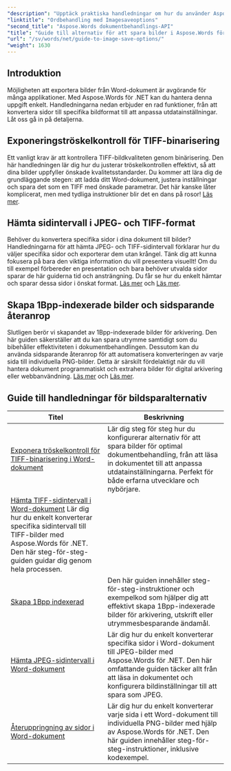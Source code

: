 ```yaml
---
"description": "Upptäck praktiska handledningar om hur du använder Aspose.Words för .NET för att spara bilder, med lättförståeliga steg och kodexempel för effektiv dokumenthantering."
"linktitle": "Ordbehandling med Imagesaveoptions"
"second_title": "Aspose.Words dokumentbehandlings-API"
"title": "Guide till alternativ för att spara bilder i Aspose.Words för .NET"
"url": "/sv/words/net/guide-to-image-save-options/"
"weight": 1630
---
```


## Introduktion

Möjligheten att exportera bilder från Word-dokument är avgörande för många applikationer. Med Aspose.Words för .NET kan du hantera denna uppgift enkelt. Handledningarna nedan erbjuder en rad funktioner, från att konvertera sidor till specifika bildformat till att anpassa utdatainställningar. Låt oss gå in på detaljerna.

## Exponeringströskelkontroll för TIFF-binarisering

Ett vanligt krav är att kontrollera TIFF-bildkvaliteten genom binärisering. Den här handledningen lär dig hur du justerar tröskelkontrollen effektivt, så att dina bilder uppfyller önskade kvalitetsstandarder. Du kommer att lära dig de grundläggande stegen: att ladda ditt Word-dokument, justera inställningar och spara det som en TIFF med önskade parametrar. Det här kanske låter komplicerat, men med tydliga instruktioner blir det en dans på rosor! [Läs mer](./expose-threshold-control-for-tiff-binarization-in-word-document/).

## Hämta sidintervall i JPEG- och TIFF-format

Behöver du konvertera specifika sidor i dina dokument till bilder? Handledningarna för att hämta JPEG- och TIFF-sidintervall förklarar hur du väljer specifika sidor och exporterar dem utan krångel. Tänk dig att kunna fokusera på bara den viktiga information du vill presentera visuellt! Om du till exempel förbereder en presentation och bara behöver utvalda sidor sparar de här guiderna tid och ansträngning. Du får se hur du enkelt hämtar och sparar dessa sidor i önskat format. [Läs mer](./get-jpeg-page-range-word-document/) och [Läs mer](./get-tiff-page-range-word-document/).

## Skapa 1Bpp-indexerade bilder och sidsparande återanrop

Slutligen berör vi skapandet av 1Bpp-indexerade bilder för arkivering. Den här guiden säkerställer att du kan spara utrymme samtidigt som du bibehåller effektiviteten i dokumentbehandlingen. Dessutom kan du använda sidsparande återanrop för att automatisera konverteringen av varje sida till individuella PNG-bilder. Detta är särskilt fördelaktigt när du vill hantera dokument programmatiskt och extrahera bilder för digital arkivering eller webbanvändning. [Läs mer](./create-1bpp-indexed/) och [Läs mer](./page-saving-callback-word-document/).

 ## Guide till handledningar för bildsparalternativ
| Titel | Beskrivning |
| --- | --- |
| [Exponera tröskelkontroll för TIFF-binarisering i Word-dokument](./expose-threshold-control-for-tiff-binarization-in-word-document/) | Lär dig steg för steg hur du konfigurerar alternativ för att spara bilder för optimal dokumentbehandling, från att läsa in dokumentet till att anpassa utdatainställningarna. Perfekt för både erfarna utvecklare och nybörjare. |
| [Hämta TIFF-sidintervall i Word-dokument](./get-tiff-page-range-word-document/) Lär dig hur du enkelt konverterar specifika sidintervall till TIFF-bilder med Aspose.Words för .NET. Den här steg-för-steg-guiden guidar dig genom hela processen. |
| [Skapa 1Bpp indexerad](./create-1bpp-indexed/) | Den här guiden innehåller steg-för-steg-instruktioner och exempelkod som hjälper dig att effektivt skapa 1Bpp-indexerade bilder för arkivering, utskrift eller utrymmesbesparande ändamål. |
| [Hämta JPEG-sidintervall i Word-dokument](./get-jpeg-page-range-word-document/) | Lär dig hur du enkelt konverterar specifika sidor i Word-dokument till JPEG-bilder med Aspose.Words för .NET. Den här omfattande guiden täcker allt från att läsa in dokumentet och konfigurera bildinställningar till att spara som JPEG. |
| [Återuppringning av sidor i Word-dokument](./page-saving-callback-word-document/) | Lär dig hur du enkelt konverterar varje sida i ett Word-dokument till individuella PNG-bilder med hjälp av Aspose.Words för .NET. Den här guiden innehåller steg-för-steg-instruktioner, inklusive kodexempel. |